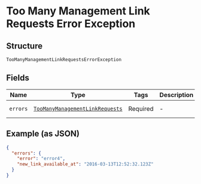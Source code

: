 
# Too Many Management Link Requests Error Exception

## Structure

`TooManyManagementLinkRequestsErrorException`

## Fields

| Name | Type | Tags | Description | Getter | Setter |
|  --- | --- | --- | --- | --- | --- |
| `errors` | [`TooManyManagementLinkRequests`](../../doc/models/too-many-management-link-requests.md) | Required | - | getErrors(): TooManyManagementLinkRequests | setErrors(TooManyManagementLinkRequests errors): void |

## Example (as JSON)

```json
{
  "errors": {
    "error": "error4",
    "new_link_available_at": "2016-03-13T12:52:32.123Z"
  }
}
```

